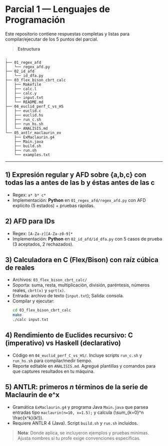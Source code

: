 # Parcial 1 — Lenguajes de Programación

Este repositorio contiene respuestas completas y listas para compilar/ejecutar de los 5 puntos del parcial.

> **Estructura**  
```
.
├── 01_regex_afd
│   └── regex_afd.py
├── 02_id_afd
│   └── id_dfa.py
├── 03_flex_bison_cbrt_calc
│   ├── Makefile
│   ├── calc.l
│   ├── calc.y
│   ├── input.txt
│   └── README.md
├── 04_euclid_perf_C_vs_HS
│   ├── euclid.c
│   ├── euclid.hs
│   ├── run_c.sh
│   ├── run_hs.sh
│   └── ANALISIS.md
└── 05_antlr_maclaurin_ex
    ├── ExMaclaurin.g4
    ├── Main.java
    ├── build.sh
    ├── run.sh
    └── examples.txt
```
---

## 1) Expresión regular y AFD sobre {a,b,c} con todas las **a** antes de las **b** y éstas antes de las **c**

- Regex: `a* b* c*`
- Implementación: **Python** en `01_regex_afd/regex_afd.py` con AFD explícito (5 estados) + pruebas rápidas.

## 2) AFD para IDs
- Regex: `[A-Za-z][A-Za-z0-9]*`
- Implementación: **Python** en `02_id_afd/id_dfa.py` con 5 casos de prueba (3 aceptados, 2 rechazados).

## 3) Calculadora en C (Flex/Bison) con **raíz cúbica** de reales
- Archivos: `03_flex_bison_cbrt_calc/`
- Soporta: suma, resta, multiplicación, división, paréntesis, números reales, `cbrt(x)` y `sqrt(x)`.
- Entrada: archivo de texto (`input.txt`); Salida: consola.
- Compilar y ejecutar:
  ```bash
  cd 03_flex_bison_cbrt_calc
  make
  ./calc input.txt
  ```

## 4) Rendimiento de Euclides recursivo: C (imperativo) vs Haskell (declarativo)
- Código en `04_euclid_perf_C_vs_HS/`. Incluye scripts `run_c.sh` y `run_hs.sh` para compilar/medir tiempo.
- Reporte editable en `ANALISIS.md`. Agregué plantillas y comandos para que captures resultados en tu máquina.

## 5) ANTLR: primeros *n* términos de la serie de Maclaurin de **e^x**
- Gramática `ExMaclaurin.g4` y programa Java `Main.java` que parsea entradas tipo `maclaurin(n=10, x=1.5);` y calcula
  \(\sum_{k=0}^n \frac{x^k}{k!}\).
- Requiere ANTLR 4 (Java). Script `build.sh` y `run.sh` incluidos.

> **Nota**: Donde aplica, se incluyeron ejemplos y pruebas mínimas. Ajusta nombres si tu profe exige convenciones específicas.
